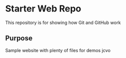 # Starter Web Repo

This repository is for showing how Git and GitHub work

## Purpose

Sample website with plenty of files for demos jcvo